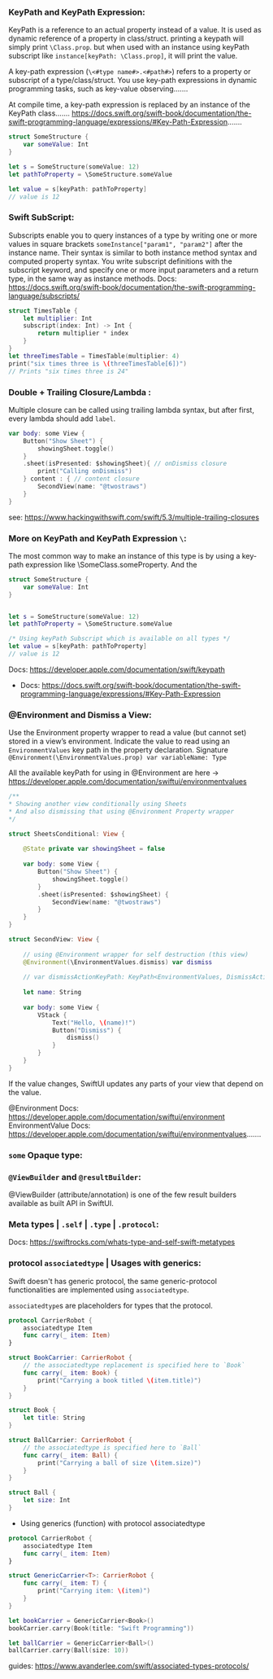 ### KeyPath and KeyPath Expression:
KeyPath is a reference to an actual property instead of a value. It is used as dynamic reference of a property in class/struct. printing a keypath will simply print `\Class.prop`. but when used with an instance using keyPath subscript like `instance[keyPath: \Class.prop]`, it will print the value.

A key-path expression (`\<#type name#>.<#path#>`) refers to a property or subscript of a type/class/struct. You use key-path expressions in dynamic programming tasks, such as key-value observing.......

At compile time, a key-path expression is replaced by an instance of the KeyPath class.......
https://docs.swift.org/swift-book/documentation/the-swift-programming-language/expressions/#Key-Path-Expression.......
```swift
struct SomeStructure {
    var someValue: Int
}

let s = SomeStructure(someValue: 12)
let pathToProperty = \SomeStructure.someValue

let value = s[keyPath: pathToProperty]
// value is 12
```
### Swift SubScript:
Subscripts enable you to query instances of a type by writing one or more values in square brackets `someInstance["param1", "param2"]` after the instance name. Their syntax is similar to both instance method syntax and computed property syntax. You write subscript definitions with the subscript keyword, and specify one or more input parameters and a return type, in the same way as instance methods. 
Docs: https://docs.swift.org/swift-book/documentation/the-swift-programming-language/subscripts/
```swift
struct TimesTable {
    let multiplier: Int
    subscript(index: Int) -> Int {
        return multiplier * index
    }
}
let threeTimesTable = TimesTable(multiplier: 4)
print("six times three is \(threeTimesTable[6])")
// Prints "six times three is 24"
```
### Double + Trailing Closure/Lambda :
Multiple closure can be called using trailing lambda syntax, but after first, every lambda should add `label`.
```swift
var body: some View {
    Button("Show Sheet") {
        showingSheet.toggle()
    }
    .sheet(isPresented: $showingSheet){ // onDismiss closure
        print("Calling onDismiss")
    } content : { // content closure
        SecondView(name: "@twostraws")
    }
}
```

see: https://www.hackingwithswift.com/swift/5.3/multiple-trailing-closures


### More on KeyPath and KeyPath Expression `\`:
The most common way to make an instance of this type is by using a key-path expression like \SomeClass.someProperty. And the 

```swift
struct SomeStructure {
    var someValue: Int
}


let s = SomeStructure(someValue: 12)
let pathToProperty = \SomeStructure.someValue

/* Using keyPath Subscript which is available on all types */
let value = s[keyPath: pathToProperty]
// value is 12
```

Docs: https://developer.apple.com/documentation/swift/keypath
* Docs: https://docs.swift.org/swift-book/documentation/the-swift-programming-language/expressions/#Key-Path-Expression


### @Environment and Dismiss a View:
Use the Environment property wrapper to read a value (but cannot set) stored in a view’s environment. Indicate the value to read using an `EnvironmentValues` key path in the property declaration. Signature `@Environment(\EnvironmentValues.prop) var variableName: Type`

All the available keyPath for using in @Environment are here -> https://developer.apple.com/documentation/swiftui/environmentvalues

```swift
/**
* Showing another view conditionally using Sheets
* And also dismissing that using @Environment Property wrapper
*/

struct SheetsConditional: View {
    
    @State private var showingSheet = false
    
    var body: some View {
        Button("Show Sheet") {
            showingSheet.toggle()
        }
        .sheet(isPresented: $showingSheet) {
            SecondView(name: "@twostraws")
        }
    }
}

struct SecondView: View {
    
    // using @Environment wrapper for self destruction (this view)
    @Environment(\EnvironmentValues.dismiss) var dismiss
    
    // var dismissActionKeyPath: KeyPath<EnvironmentValues, DismissAction> = \EnvironmentValues.dismiss
    
    let name: String
    
    var body: some View {
        VStack {
            Text("Hello, \(name)!")
            Button("Dismiss") {
                dismiss()
            }
        }
    }
}
```
If the value changes, SwiftUI updates any parts of your view that depend on the value. 

@Environment Docs: https://developer.apple.com/documentation/swiftui/environment
EnvironmentValue Docs: https://developer.apple.com/documentation/swiftui/environmentvalues.......

### `some` Opaque type:


### `@ViewBuilder` and `@resultBuilder`:
@ViewBuilder (attribute/annotation) is one of the few result builders available as built API in SwiftUI.

### Meta types | `.self` | `.type` | `.protocol`:


Docs: https://swiftrocks.com/whats-type-and-self-swift-metatypes

### protocol `associatedtype` | Usages with generics:
Swift doesn't has generic protocol, the same generic-protocol functionalities are implemented using `associatedtype`.

`associatedtype`s are placeholders for types that the protocol.

```swift
protocol CarrierRobot {
    associatedtype Item
    func carry(_ item: Item)
}

struct BookCarrier: CarrierRobot {
    // the associatedtype replacement is specified here to `Book`
    func carry(_ item: Book) {
        print("Carrying a book titled \(item.title)")
    }
}

struct Book {  
    let title: String  
}

struct BallCarrier: CarrierRobot {
    // the associatedtype is specified here to `Ball`
    func carry(_ item: Ball) {
        print("Carrying a ball of size \(item.size)")
    }
}

struct Ball {  
    let size: Int
}
```


* Using generics (function) with protocol associatedtype

```swift
protocol CarrierRobot {
    associatedtype Item
    func carry(_ item: Item)
}

struct GenericCarrier<T>: CarrierRobot {
    func carry(_ item: T) {
        print("Carrying item: \(item)")
    }
}

let bookCarrier = GenericCarrier<Book>()
bookCarrier.carry(Book(title: "Swift Programming"))

let ballCarrier = GenericCarrier<Ball>()
ballCarrier.carry(Ball(size: 10))
```

guides: https://www.avanderlee.com/swift/associated-types-protocols/
